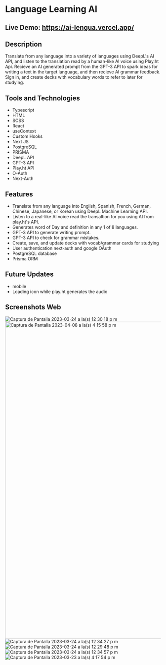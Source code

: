 # Language Learning AI

## Live Demo: https://ai-lengua.vercel.app/

## Description

Translate from any language into a variety of languages using DeepL's AI API, and listen to the translation read by a human-like AI voice using Play.ht Api. Recieve an AI generated prompt from the GPT-3 API to spark ideas for writing a text in the target language, and then recieve AI grammar feedback. Sign in, and create decks with vocabulary words to refer to later for studying.

## Tools and Technologies

- Typescript
- HTML
- SCSS
- React
- useContext
- Custom Hooks
- Next JS
- PostgreSQL
- PRISMA
- DeepL API
- GPT-3 API
- Play.ht API
- O-Auth
- Next-Auth

## Features

- Translate from any language into English, Spanish, French, German, Chinese, Japanese, or Korean using DeepL Machine Learning API.
- Listen to a real-like AI voice read the transaltion for you using AI from play.ht's API.
- Generates word of Day and definition in any 1 of 8 languages.
- GPT-3 API to generate writing prompt.
- GPT-3 API to check for grammar mistakes.
- Create, save, and update decks with vocab/grammar cards for studying
- User authentication next-auth and google OAuth
- PostgreSQL database
- Prisma ORM

## Future Updates

- mobile
- Loading icon while play.ht generates the audio

## Screenshots Web

![Captura de Pantalla 2023-03-24 a la(s) 12 30 18 p m](https://user-images.githubusercontent.com/75180391/227585843-efbc7940-8e68-415f-9590-ba23b20b11eb.jpg)
<img width="1023" alt="Captura de Pantalla 2023-04-08 a la(s) 4 15 58 p m" src="https://user-images.githubusercontent.com/75180391/230777729-d85c3f13-05e1-4045-8a94-c2ff392e338d.png">
![Captura de Pantalla 2023-03-24 a la(s) 12 34 27 p m](https://user-images.githubusercontent.com/75180391/227586588-80b13bdf-8ddf-486a-9a5d-e9c9db921e80.jpg)
![Captura de Pantalla 2023-03-24 a la(s) 12 29 48 p m](https://user-images.githubusercontent.com/75180391/227585938-5f9aeec0-d93b-45a1-93bf-070e3c2e2e56.jpg)
![Captura de Pantalla 2023-03-24 a la(s) 12 34 57 p m](https://user-images.githubusercontent.com/75180391/227586639-44e15b47-3ccd-416b-88ef-4bb1fea37311.jpg)
![Captura de Pantalla 2023-03-23 a la(s) 4 17 54 p m](https://user-images.githubusercontent.com/75180391/227342866-af93960b-ed45-43aa-8c09-8a02e4bfeb2a.jpg)
